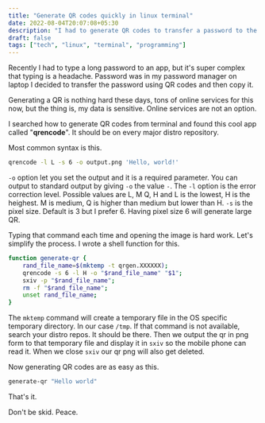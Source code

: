 ```yaml
---
title: "Generate QR codes quickly in linux terminal"
date: 2022-08-04T20:07:08+05:30
description: "I had to generate QR codes to transfer a password to the phone. Here's what I did."
draft: false
tags: ["tech", "linux", "terminal", "programming"]
---
```


Recently I had to type a long password to an app, but it's super complex that
typing is a headache. Password was in my password manager on laptop
I decided to transfer the password using QR codes and then copy it.

Generating a QR is nothing hard these days, tons of online services for this
now, but the thing is, my data is sensitive. Online services are not an
option. 

I searched how to generate QR codes from terminal and found this cool app called
"**qrencode**". It should be on every major distro repository.

Most common syntax is this.

```sh
qrencode -l L -s 6 -o output.png 'Hello, world!'
```

`-o` option let you set the output and it is a required parameter. You can
output to standard output by giving `-o` the value `-`. The `-l` option is the
error correction level. Possible values are L, M Q, H and L is the lowest, H is
the heighest. M is medium, Q is higher than medium but lower than H. `-s` is the
pixel size. Default is 3 but I prefer 6. Having pixel size 6 will generate large
QR.

Typing that command each time and opening the image is hard work. Let's simplify
the process.  I wrote a shell function for this.

```sh
function generate-qr {
    rand_file_name=$(mktemp -t qrgen.XXXXXX);
    qrencode -s 6 -l H -o "$rand_file_name" "$1";
    sxiv -p "$rand_file_name";
    rm -f "$rand_file_name";
    unset rand_file_name;
}
```

The `mktemp` command will create a temporary file in the OS specific temporary
directory. In our case `/tmp`. If that command is not available, search your
distro repos. It should be there. Then we output the qr in png form to that
temporary file and display it in `sxiv` so the mobile phone can read it. When we
close `sxiv` our qr png will also get deleted.

Now generating QR codes are as easy as this.

```sh
generate-qr "Hello world"
```

That's it. 

Don't be skid. Peace.